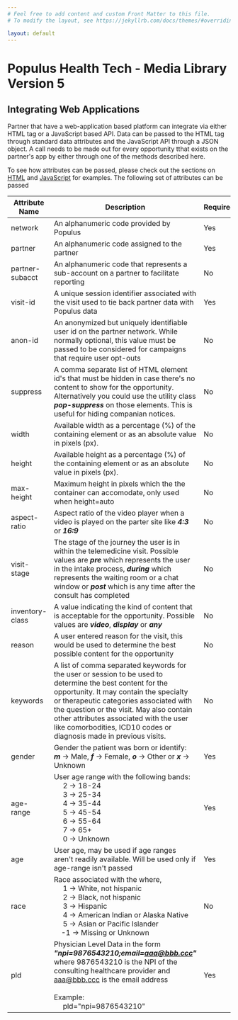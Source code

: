 ```yaml
---
# Feel free to add content and custom Front Matter to this file.
# To modify the layout, see https://jekyllrb.com/docs/themes/#overriding-theme-defaults

layout: default
---
```


# Populus Health Tech - Media Library Version 5

## Integrating Web Applications

Partner that have a web-application based platform can integrate via either HTML tag or a JavaScript based API. Data can be passed to the HTML tag through standard data attributes and the JavaScript API through a JSON object.  A call needs to be made out for every opportunity tthat exists on the partner's app by either through one of the methods described here.  

To see how attributes can be passed, please check out the sections on [HTML](html) and [JavaScript](javascript) for examples.  The following set of attributes can be passed 

| Attribute Name | Description | Required | Default |
| ----- | -------- |----- | ----- |
| network | An alphanumeric code provided by Populus | Yes | |
| partner | An alphanumeric code assigned to the partner | Yes | |
| partner-subacct | An alphanumeric code that represents a sub-account on a partner to facilitate reporting | No | none |
| visit-id | A unique session identifier associated with the visit used to tie back partner data with Populus data | Yes | |
| anon-id | An anonymized but uniquely identifiable user id on the partner network. While normally optional, this value must be passed to be considered for campaigns that require user opt-outs | No 
| suppress | A comma separate list of HTML element id's that must be hidden in case there's no content to show for the opportunity.  Alternatively you could use the utility class ***pop-suppress*** on those elements.  This is useful for hiding companian notices. | No | none |
| width | Available width as a percentage (%) of the containing element or as an absolute value in pixels (px). | No | 100% |
| height | Available height as a percentage (%) of the containing element or as an absolute value in pixels (px). | No | auto |
| max-height | Maximum height in pixels which the the container can accomodate, only used when height=auto | No | 600px |
| aspect-ratio | Aspect ratio of the video player when a video is played on the parter site like ***4:3*** or ***16:9*** | No | 16:9 | 
| visit-stage | The stage of the journey the user is in within the telemedicine visit. Possible values are ***pre*** which represents the user in the intake process, ***during*** which represents the waiting room or a chat window or ***post***  which is any time after the consult has completed | No | during
| inventory-class | A value indicating the kind of content that is acceptable for the opportunity. Possible values are ***video***, ***display*** or ***any*** | No | any
| reason | A user entered reason for the visit, this would be used to determine the best possible content for the opportunity | No | | 
| keywords | A list of comma separated keywords for the user or session to be used to determine the best content for the opportunity. It may contain the specialty or therapeutic categories associated with the question or the visit.   May also contain other attributes associated with the user like comorbodities, ICD10 codes or diagnosis made in previous visits. | No | |
| gender | Gender the patient was born or identify: <br/> ***m*** &rarr; Male, ***f*** &rarr; Female, ***o*** &rarr; Other or ***x*** &rarr; Unknown | Yes | x |
| age-range | User age range with the following bands:<br/>&emsp; 2 &rarr; 18-24<br/>&emsp; 3 &rarr; 25-34<br/>&emsp; 4 &rarr; 35-44<br/>&emsp; 5 &rarr; 45-54<br/>&emsp; 6 &rarr; 55-64 <br/>&emsp; 7 &rarr; 65+<br/>&emsp; 0 &rarr; Unknown| Yes | 0 | 
| age | User age, may be used if age ranges aren't readily available.  Will be used only if age-range isn't passed| Yes | none |
| race | Race associated with the where, <br/>&emsp; 1 &rarr; White, not hispanic<br/>&emsp; 2 &rarr; Black, not hispanic<br/>&emsp; 3 &rarr; Hispanic<br/>&emsp; 4 &rarr; American Indian or Alaska Native<br/>&emsp; 5 &rarr; Asian or Pacific Islander<br/>&nbsp;&ensp; -1 &rarr; Missing or Unknown | No | -1 |
| pld | Physician Level Data in the form ***"npi=9876543210;email=aaa@bbb.ccc"*** where 9876543210 is the NPI of the consulting healthcare provider and aaa@bbb.ccc is the email address  <br/><br/>Example: <br/>&emsp; pld="npi=9876543210" | Yes | none |

